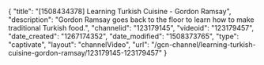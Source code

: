 {
    "title": "[1508434378] Learning Turkish Cuisine - Gordon Ramsay",
    "description": "Gordon Ramsay goes back to the floor to learn how to make traditional Turkish food.",
    "channelid": "123179145",
    "videoid": "123179457",
    "date_created": "1267174352",
    "date_modified": "1508373765",
    "type": "captivate",
    "layout": "channelVideo",
    "url": "\/gcn-channel\/learning-turkish-cuisine-gordon-ramsay\/123179145-123179457"
}